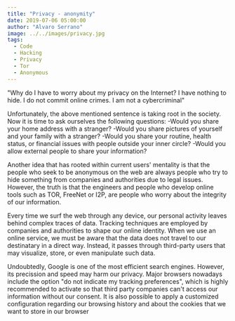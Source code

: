 ```yaml
---
title: "Privacy - anonymity"
date: 2019-07-06 05:00:00
author: "Alvaro Serrano"
image: ../../images/privacy.jpg
tags:
  - Code
  - Hacking
  - Privacy
  - Tor
  - Anonymous
---
```


"Why do I have to worry about my privacy on the Internet? I have nothing to hide. I do not commit online crimes. I am not a cybercriminal"

Unfortunately, the above mentioned sentence is taking root in the society. Now it is time to ask ourselves the following questions:
-Would you share your home address with a stranger?
-Would you share pictures of yourself and your family with a stranger?
-Would you share your routine, health status, or financial issues with people outside your inner circle?
-Would you allow external people to share your information?

Another idea that has rooted within current users' mentality is that the people who seek to be anonymous on the web are always people who try to hide something from companies and authorities due to legal issues. However, the truth is that the engineers and people who develop online tools such as TOR, FreeNet or I2P, are people who worry about the integrity of our information.

Every time we surf the web through any device, our personal activity leaves behind complex traces of data. Tracking techniques are employed by companies and authorities to shape our online identity. When we use an online service, we must be aware that the data does not travel to our destinatary in a direct way. Instead, it passes through third-party users that may visualize, store, or even manipulate such data.

Undoubtedly, Google is one of the most efficient search engines. However, its precission and speed may harm our privacy. Major browsers nowadays include the option "do not indicate my tracking preferences", which is highly recommended to activate so that third party companies can't access our information without our consent. It is also possible to apply a customized configuration regarding our browsing history and about the cookies that we want to store in our browser
